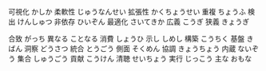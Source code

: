 可視化 かしか
柔軟性 じゅうなんせい
拡張性 かくちょうせい
重複 ちょうふ
検出 けんしゅつ
非依存 ひいぞん
最適化 さいてきか
広義 こうぎ
狭義 きょうぎ

合致 がっち
異なる ことなる
消費 しょうひ
示し しめし
構築 こうちく
基盤 きばん
洞察 どうさつ
統合 とうごう
側面 そくめん
協調 きょうちょう
内蔵 ないぞう
集合 しゅうごう
貢献 こうけん
清聴 せいちょう
実行 じっこう
主な おもな
